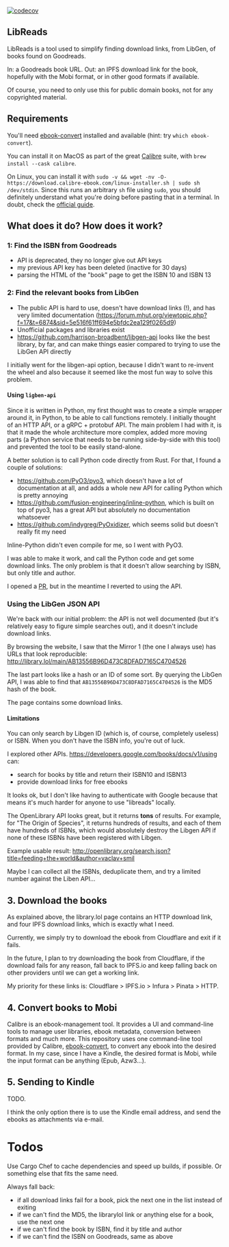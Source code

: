 [![codecov](https://codecov.io/gh/tsauvajon/libreads/branch/master/graph/badge.svg?token=dmbsZKZho2)](https://codecov.io/gh/tsauvajon/libreads)

## LibReads

LibReads is a tool used to simplify finding download links, from LibGen, of books found on Goodreads.

In: a Goodreads book URL.
Out: an IPFS download link for the book, hopefully with the Mobi format, or in other good formats
if available.

Of course, you need to only use this for public domain books, not for any copyrighted material.

## Requirements

You'll need [ebook-convert](https://manual.calibre-ebook.com/generated/en/ebook-convert.html) installed
and available (hint: try `which ebook-convert`).

You can install it on MacOS as part of the great [Calibre](https://calibre-ebook.com/) suite,
with `brew install --cask calibre`.

On Linux, you can install it with `sudo -v && wget -nv -O- https://download.calibre-ebook.com/linux-installer.sh | sudo sh /dev/stdin`. Since this runs an arbitrary `sh` file using `sudo`, you should definitely understand what you're doing before pasting that in a terminal. In doubt, check the [official guide](https://calibre-ebook.com/download_linux).

## What does it do? How does it work?

### 1: Find the ISBN from Goodreads

- API is deprecated, they no longer give out API keys
- my previous API key has been deleted (inactive for 30 days)
- parsing the HTML of the "book" page to get the ISBN 10 and ISBN 13

### 2: Find the relevant books from LibGen

- The public API is hard to use, doesn't have download links (!), and has very limited documentation (https://forum.mhut.org/viewtopic.php?f=17&t=6874&sid=5e516f61ff694e5bfdc2ea129f0265d9)
- Unofficial packages and libraries exist
- https://github.com/harrison-broadbent/libgen-api looks like the best library, by far, and can make things easier compared to trying to use the LibGen API directly

I initially went for the libgen-api option, because I didn't want to re-invent the wheel and also because it seemed like the most fun way to solve this problem.

#### Using `ligben-api`

Since it is written in Python, my first thought was to create a simple wrapper around it, in Python, to be able to call functions remotely.
I initially thought of an HTTP API, or a gRPC + protobuf API.
The main problem I had with it, is that it made the whole architecture more
complex, added more moving parts (a Python service that needs to be running
side-by-side with this tool) and prevented the tool to be easily stand-alone.

A better solution is to call Python code directly from Rust.
For that, I found a couple of solutions:
- https://github.com/PyO3/pyo3, which doesn't have a lot of documentation at all, and adds a whole new API for calling Python which is pretty annoying
- https://github.com/fusion-engineering/inline-python, which is built on top of pyo3, has a great API but absolutely no documentation whatsoever
- https://github.com/indygreg/PyOxidizer, which seems solid but doesn't really fit my need

Inline-Python didn't even compile for me, so I went with PyO3.

I was able to make it work, and call the Python code and get some download links.
The only problem is that it doesn't allow searching by ISBN, but only title and author.

I opened a [PR](https://github.com/harrison-broadbent/libgen-api/pull/26), but in the meantime
I reverted to using the API.

### Using the LibGen JSON API

We're back with our initial problem: the API is not well documented (but it's relatively easy
to figure simple searches out), and it doesn't include download links.

By browsing the website, I saw that the Mirror 1 (the one I always use) has URLs
that look reproducible:
http://library.lol/main/AB13556B96D473C8DFAD7165C4704526

The last part looks like a hash or an ID of some sort. By querying the LibGen API,
I was able to find that `AB13556B96D473C8DFAD7165C4704526` is the MD5 hash of the book.

The page contains some download links.

#### Limitations

You can only search by Libgen ID (which is, of course, completely useless) or ISBN. When
you don't have the ISBN info, you're out of luck.

I explored other APIs.
https://developers.google.com/books/docs/v1/using can:
- search for books by title and return their ISBN10 and ISBN13
- provide download links for free ebooks

It looks ok, but I
don't like having to authenticate with Google because that means it's much harder for
anyone to use "libreads" locally.


The OpenLibrary API looks great, but it returns **tons** of results. For example,
for "The Origin of Species", it returns hundreds of results, and each of them
have hundreds of ISBNs, which would absolutely destroy the Libgen API if none
of these ISBNs have been registered with Libgen.

Example usable result: http://openlibrary.org/search.json?title=feeding+the+world&author=vaclav+smil

Maybe I can collect all the ISBNs, deduplicate them, and try a limited number
against the Liben API...

## 3. Download the books

As explained above, the library.lol page contains an HTTP download link, and
four IPFS download links, which is exactly what I need.

Currently, we simply try to download the ebook from Cloudflare and exit if it fails.

In the future, I plan to try downloading the book from Cloudflare, if the download fails
for any reason, fall back to IPFS.io and keep falling back on other providers until
we can get a working link.

My priority for these links is:
Cloudflare > IPFS.io > Infura > Pinata > HTTP.

## 4. Convert books to Mobi

Calibre is an ebook-management tool. It provides a UI and command-line tools to manage
user libraries, ebook metadata, conversion between formats and much more.
This repository uses one command-line tool provided by Calibre,
[ebook-convert](https://manual.calibre-ebook.com/generated/en/ebook-convert.html#mobi-output-options),
to convert any ebook into the desired format. In my case, since I have a Kindle,
the desired format is Mobi, while the input format can be anything (Epub, Azw3...).

## 5. Sending to Kindle

TODO.

I think the only option there is to use the Kindle email address, and send the ebooks
as attachments via e-mail.


# Todos

Use Cargo Chef to cache dependencies and speed up builds, if possible. Or something else
that fits the same need.

Always fall back:
- if all download links fail for a book, pick the next one in the list instead of exiting
- if we can't find the MD5, the librarylol link or anything else for a book, use the next one
- if we can't find the book by ISBN, find it by title and author
- if we can't find the ISBN on Goodreads, same as above
